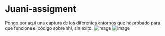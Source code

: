 # Juani-assigment
Pongo por aquí una captura de los diferentes entornos que he probado para que funcione el código sobre hhl, sin éxito.
![image](https://github.com/user-attachments/assets/30b2a0a4-0848-4689-83fc-0c93549f89cc)
![image](https://github.com/user-attachments/assets/21f519fc-d09c-47e5-9d56-b52b3cf7773e)
